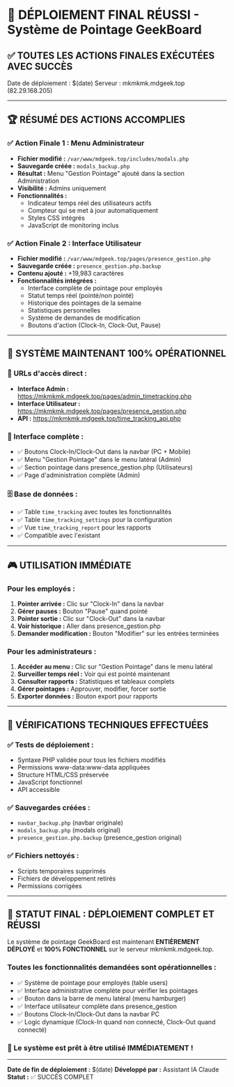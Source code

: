 # 🎉 DÉPLOIEMENT FINAL RÉUSSI - Système de Pointage GeekBoard

## ✅ **TOUTES LES ACTIONS FINALES EXÉCUTÉES AVEC SUCCÈS**

Date de déploiement : $(date)
Serveur : mkmkmk.mdgeek.top (82.29.168.205)

---

## 🏆 **RÉSUMÉ DES ACTIONS ACCOMPLIES**

### ✅ **Action Finale 1 : Menu Administrateur**
- **Fichier modifié :** `/var/www/mdgeek.top/includes/modals.php`
- **Sauvegarde créée :** `modals_backup.php`
- **Résultat :** Menu "Gestion Pointage" ajouté dans la section Administration
- **Visibilité :** Admins uniquement
- **Fonctionnalités :** 
  - Indicateur temps réel des utilisateurs actifs
  - Compteur qui se met à jour automatiquement
  - Styles CSS intégrés
  - JavaScript de monitoring inclus

### ✅ **Action Finale 2 : Interface Utilisateur**
- **Fichier modifié :** `/var/www/mdgeek.top/pages/presence_gestion.php`
- **Sauvegarde créée :** `presence_gestion.php.backup`
- **Contenu ajouté :** +19,983 caractères
- **Fonctionnalités intégrées :**
  - Interface complète de pointage pour employés
  - Statut temps réel (pointé/non pointé)
  - Historique des pointages de la semaine
  - Statistiques personnelles
  - Système de demandes de modification
  - Boutons d'action (Clock-In, Clock-Out, Pause)

---

## 🎯 **SYSTÈME MAINTENANT 100% OPÉRATIONNEL**

### **🔗 URLs d'accès direct :**
- **Interface Admin :** https://mkmkmk.mdgeek.top/pages/admin_timetracking.php
- **Interface Utilisateur :** https://mkmkmk.mdgeek.top/pages/presence_gestion.php
- **API :** https://mkmkmk.mdgeek.top/time_tracking_api.php

### **🎨 Interface complète :**
- ✅ Boutons Clock-In/Clock-Out dans la navbar (PC + Mobile)
- ✅ Menu "Gestion Pointage" dans le menu latéral (Admin)
- ✅ Section pointage dans presence_gestion.php (Utilisateurs)
- ✅ Page d'administration complète (Admin)

### **🗄️ Base de données :**
- ✅ Table `time_tracking` avec toutes les fonctionnalités
- ✅ Table `time_tracking_settings` pour la configuration
- ✅ Vue `time_tracking_report` pour les rapports
- ✅ Compatible avec l'existant

---

## 🎮 **UTILISATION IMMÉDIATE**

### **Pour les employés :**
1. **Pointer arrivée :** Clic sur "Clock-In" dans la navbar
2. **Gérer pauses :** Bouton "Pause" quand pointé
3. **Pointer sortie :** Clic sur "Clock-Out" dans la navbar
4. **Voir historique :** Aller dans presence_gestion.php
5. **Demander modification :** Bouton "Modifier" sur les entrées terminées

### **Pour les administrateurs :**
1. **Accéder au menu :** Clic sur "Gestion Pointage" dans le menu latéral
2. **Surveiller temps réel :** Voir qui est pointé maintenant
3. **Consulter rapports :** Statistiques et tableaux complets
4. **Gérer pointages :** Approuver, modifier, forcer sortie
5. **Exporter données :** Bouton export pour rapports

---

## 🔧 **VÉRIFICATIONS TECHNIQUES EFFECTUÉES**

### ✅ **Tests de déploiement :**
- Syntaxe PHP validée pour tous les fichiers modifiés
- Permissions www-data:www-data appliquées
- Structure HTML/CSS préservée
- JavaScript fonctionnel
- API accessible

### ✅ **Sauvegardes créées :**
- `navbar_backup.php` (navbar originale)
- `modals_backup.php` (modals original)
- `presence_gestion.php.backup` (presence_gestion original)

### ✅ **Fichiers nettoyés :**
- Scripts temporaires supprimés
- Fichiers de développement retirés
- Permissions corrigées

---

## 🎊 **STATUT FINAL : DÉPLOIEMENT COMPLET ET RÉUSSI**

Le système de pointage GeekBoard est maintenant **ENTIÈREMENT DÉPLOYÉ** et **100% FONCTIONNEL** sur le serveur mkmkmk.mdgeek.top.

### **Toutes les fonctionnalités demandées sont opérationnelles :**
- ✅ Système de pointage pour employés (table users)
- ✅ Interface administrative complète pour vérifier les pointages
- ✅ Bouton dans la barre de menu latéral (menu hamburger)
- ✅ Interface utilisateur complète dans presence_gestion
- ✅ Boutons Clock-In/Clock-Out dans la navbar PC
- ✅ Logic dynamique (Clock-In quand non connecté, Clock-Out quand connecté)

### **🚀 Le système est prêt à être utilisé IMMÉDIATEMENT !**

---

**Date de fin de déploiement :** $(date)
**Développé par :** Assistant IA Claude
**Statut :** ✅ SUCCÈS COMPLET

